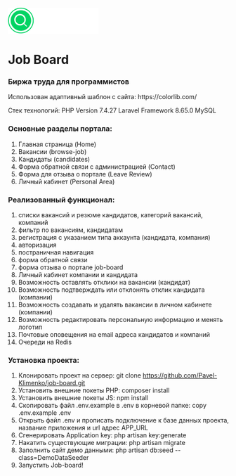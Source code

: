 ![Logo](https://github.com/Pavel-Klimenko/job-board/blob/master/public/img/logo.png)

<h1>Job Board</h1>
<h3>Биржа труда для программистов</h3>
Использован адаптивный шаблон с сайта: https://colorlib.com/

Стек технологий:
PHP Version 7.4.27
Laravel Framework 8.65.0
MySQL

<h3>Основные разделы портала:</h3>

1) Главная страница (Home)
2) Вакансии (browse-job)
3) Кандидаты (candidates)
4) Форма обратной связи с администрацией (Contact)
5) Форма для отзыва о портале (Leave Review)
6) Личный кабинет (Personal Area)

<h3>Реализованный функционал:</h3>

1) списки вакансий и резюме кандидатов, категорий вакансий, компаний
2) фильтр по вакансиям, кандидатам
3) регистрация с указанием типа аккаунта (кандидата, компания)
4) авторизация
5) постраничная навигация
6) форма обратной связи
7) форма отзыва о портале job-board
8) Личный кабинет компании и кандидата
9) Возможность оставлять отклики на вакансии (кандидат)
10) Возможность подтверждать или отклонять отклик кандидата (компании)
11) Возможность создавать и удалять вакансии в личном кабинете (компании)
12) Возможность редактировать персональную информацию и менять логотип
13) Почтовые оповещения на email адреса кандидатов и компаний
14) Очереди на Redis


<h3>Установка проекта:</h3>

1) Клонировать проект на сервер: git clone https://github.com/Pavel-Klimenko/job-board.git
2) Установить внешние покеты PHP: composer install
3) Установить внешние покеты JS: npm install
4) Скопировать файл .env.example в .env в корневой папке: copy .env.example .env
5) Открыть файл .env и прописать подключение к базе данных проекта, название приложения и url адрес APP_URL
6) Сгенерировать Application key: php artisan key:generate
7) Накатить существующие миграции: php artisan migrate
8) Заполнить сайт демо данными: php artisan db:seed --class=DemoDataSeeder
9) Запустить Job-board!
